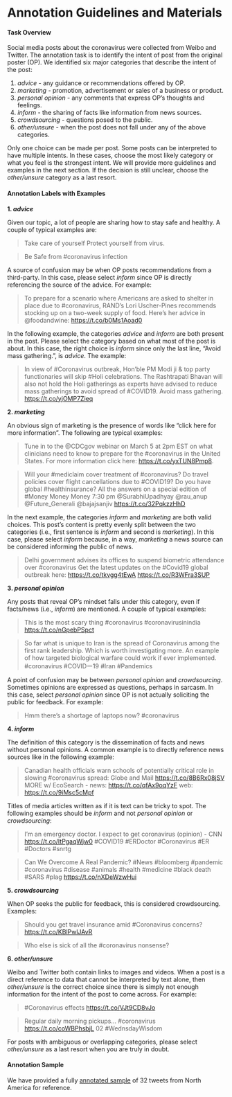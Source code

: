 Annotation Guidelines and Materials
================

#### Task Overview

Social media posts about the coronavirus were collected from Weibo and
Twitter. The annotation task is to identify the intent of post from the
original poster (OP). We identified six major categories that describe
the intent of the post:

1.  *advice* - any guidance or recommendations offered by OP.
2.  *marketing* - promotion, advertisement or sales of a business or
    product.
3.  *personal opinion* - any comments that express OP’s thoughts and
    feelings.
4.  *inform* - the sharing of facts like information from news sources.
5.  *crowdsourcing* - questions posed to the public.
6.  *other/unsure* - when the post does not fall under any of the above
    categories.

Only one choice can be made per post. Some posts can be interpreted to
have multiple intents. In these cases, choose the most likely category
or what you feel is the strongest intent. We will provide more
guidelines and examples in the next section. If the decision is still
unclear, choose the *other/unsure* category as a last resort.

#### Annotation Labels with Examples

**1. *advice***

Given our topic, a lot of people are sharing how to stay safe and
healthy. A couple of typical examples are:

> Take care of yourself Protect yourself from virus.

> Be Safe from \#coronavirus infection

A source of confusion may be when OP posts recommendations from a
third-party. In this case, please select *inform* since OP is directly
referencing the source of the advice. For example:

> To prepare for a scenario where Americans are asked to shelter in
> place due to \#coronavirus, RAND’s Lori Uscher-Pines recommends
> stocking up on a two-week supply of food. Here’s her advice in
> @foodandwine: <https://t.co/b0Ms1Aoad0>

In the following example, the categories *advice* and *inform* are both
present in the post. Please select the category based on what most of
the post is about. In this case, the right choice is *inform* since only
the last line, “Avoid mass gathering.”, is *advice*. The example:

> In view of \#Coronavirus outbreak, Hon’ble PM Modi ji & top party
> functionaries will skip \#Holi celebrations. The Rashtrapati Bhavan
> will also not hold the Holi gatherings as experts have advised to
> reduce mass gatherings to avoid spread of \#COVID19. Avoid mass
> gathering. <https://t.co/yjOMP7Zieq>

**2. *marketing***

An obvious sign of marketing is the presence of words like “click here
for more information”. The following are typical examples:

> Tune in to the @CDCgov webinar on March 5 at 2pm EST on what
> clinicians need to know to prepare for the \#coronavirus in the United
> States. For more information click here: <https://t.co/yxTUN8Pmp8>.

> Will your \#mediclaim cover treatment of \#coronavirus? Do travel
> policies cover flight cancellations due to \#COVID19? Do you have
> global \#healthinsurance? All the answers on a special edition of
> \#Money Money Money 7:30 pm @SurabhiUpadhyay @rau\_anup
> @Future\_Generali @bajajsanjiv <https://t.co/32PqkzzHhD>

In the next example, the categories *inform* and *marketing* are both
valid choices. This post’s content is pretty evenly split between the
two categories (i.e., first sentence is *inform* and second is
*marketing*). In this case, please select *inform* because, in a way,
*marketing* a news source can be considered informing the public of
news.

> Delhi government advises its offices to suspend biometric attendance
> over \#coronavirus Get the latest updates on the \#Covid19 global
> outbreak here: <https://t.co/tkvgg4tEwA> <https://t.co/R3WFra3SUP>

**3. *personal opinion***

Any posts that reveal OP’s mindset falls under this category, even if
facts/news (i.e., *inform*) are mentioned. A couple of typical examples:

> This is the most scary thing \#coronavirus \#coronavirusinindia
> <https://t.co/nGpebPSpct>

> So far what is unique to Iran is the spread of Coronavirus among the
> first rank leadership. Which is worth investigating more. An example
> of how targeted biological warfare could work if ever implemented.
> \#coronavirus \#COVIDー19 \#Iran \#Pandemics

A point of confusion may be between *personal opinion* and
*crowdsourcing*. Sometimes opinions are expressed as questions, perhaps
in sarcasm. In this case, select *personal opinion* since OP is not
actually soliciting the public for feedback. For example:

> Hmm there’s a shortage of laptops now? \#coronavirus

**4. *inform***

The definition of this category is the dissemination of facts and news
without personal opinions. A common example is to directly reference
news sources like in the following example:

> Canadian health officials warn schools of potentially critical role in
> slowing \#coronavirus spread: Globe and Mail <https://t.co/8B6Rx08jSV>
> MORE w/ EcoSearch - news: <https://t.co/qfAx9oqYzF> web:
> <https://t.co/9iMsc5cMpf>

Titles of media articles written as if it is text can be tricky to spot.
The following examples should be *inform* and not *personal opinion* or
*crowdsourcing*:

> I’m an emergency doctor. I expect to get coronavirus (opinion) - CNN
> <https://t.co/ItPgaqWjw0> \#COVID19 \#ERDoctor \#Coronavirus \#ER
> \#Doctors \#snrtg

> Can We Overcome A Real Pandemic? \#News \#bloomberg \#pandemic
> \#coronavirus \#disease \#animals \#health \#medicine \#black death
> \#SARS \#plag <https://t.co/nXDeWzwHui>

**5. *crowdsourcing***

When OP seeks the public for feedback, this is considered crowdsourcing.
Examples:

> Should you get travel insurance amid \#Coronavirus concerns?
> <https://t.co/KBlPwlJAvR>

> Who else is sick of all the \#coronavirus nonsense?

**6. *other/unsure***

Weibo and Twitter both contain links to images and videos. When a post
is a direct reference to data that cannot be interpreted by text alone,
then *other/unsure* is the correct choice since there is simply not
enough information for the intent of the post to come across. For
example:

> \#Coronavirus effects <https://t.co/VJt9CD8vJo>

> Regular daily morning pickups… \#coronavirus <https://t.co/coWBPhsbjL>
> 02 \#WednsdayWisdom

For posts with ambiguous or overlapping categories, please select
*other/unsure* as a last resort when you are truly in doubt.

#### Annotation Sample

We have provided a fully [annotated sample](webpage) of 32 tweets from
North America for reference.
